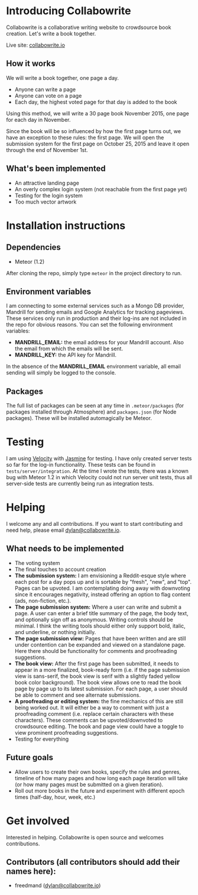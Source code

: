 # Introducing Collabowrite
Collabowrite is a collaborative writing website to crowdsource book creation. Let's write a book together.

Live site: [collabowrite.io](http://www.collabowrite.io/)

## How it works
We will write a book together, one page a day.
* Anyone can write a page
* Anyone can vote on a page
* Each day, the highest voted page for that day is added to the book

Using this method, we will write a 30 page book November 2015, one page for each day in November.

Since the book will be so influenced by how the first page turns out, we have an exception to these rules: the first page. We will open the submission system for the first page on October 25, 2015 and leave it open through the end of November 1st.

## What's been implemented
* An attractive landing page
* An overly complex login system (not reachable from the first page yet)
* Testing for the login system
* Too much vector artwork

# Installation instructions

## Dependencies
* Meteor (1.2)

After cloning the repo, simply type `meteor` in the project directory to run.

## Environment variables

I am connecting to some external services such as a Mongo DB provider, Mandrill for sending emails and Google Analytics for tracking pageviews. These services only run in production and their log-ins are not included in the repo for obvious reasons. You can set the following environment variables:

* **MANDRILL_EMAIL:** the email address for your Mandrill account. Also the email from which the emails will be sent.
* **MANDRILL_KEY:** the API key for Mandrill.

In the absence of the **MANDRILL_EMAIL** environment variable, all email sending will simply be logged to the console.

## Packages

The full list of packages can be seen at any time in `.meteor/packages` (for packages installed through Atmosphere) and `packages.json` (for Node packages). These will be installed automagically be Meteor.

# Testing

I am using [Velocity](https://velocity.readme.io/) with [Jasmine](http://jasmine.github.io/) for testing. I have only created server tests so far for the log-in functionality. These tests can be found in `tests/server/integration`. At the time I wrote the tests, there was a known bug with Meteor 1.2 in which Velocity could not run server unit tests, thus all server-side tests are currently being run as integration tests.

# Helping

I welcome any and all contributions. If you want to start contributing and need help, please email [dylan@collabowrite.io](mailto:dylan@collabowrite.io).

## What needs to be implemented
* The voting system
* The final touches to account creation
* **The submission system:** I am envisioning a Reddit-esque style where each post for a day pops up and is sortable by "fresh", "new", and "top". Pages can be upvoted. I am contemplating doing away with downvoting since it encourages negativity, instead offering an option to flag content (ads, non-fiction, etc.).
* **The page submission system:** Where a user can write and submit a page. A user can enter a brief title summary of the page, the body text, and optionally sign off as anonymous. Writing controls should be minimal. I think the writing tools should either only support bold, italic, and underline, or nothing initially.
* **The page submission view:** Pages that have been written and are still under contention can be expanded and viewed on a standalone page. Here there should be functionality for comments and proofreading suggestions.
* **The book view:** After the first page has been submitted, it needs to appear in a more finalized, book-ready form (i.e. if the page submission view is sans-serif, the book view is serif with a slightly faded yellow book color background). The book view allows one to read the book page by page up to its latest submission. For each page, a user should be able to comment and see alternate submissions.
* **A proofreading or editing system:** the fine mechanics of this are still being worked out. It will either be a way to comment with just a proofreading comment (i.e. replace certain characters with these characters). These comments can be upvoted/downvoted to crowdsource editing. The book and page view could have a toggle to view prominent proofreading suggestions.
* Testing for everything

## Future goals
* Allow users to create their own books, specify the rules and genres, timeline of how many pages and how long each page iteration will take (or how many pages must be submitted on a given iteration).
* Roll out more books in the future and experiment with different epoch times (half-day, hour, week, etc.)

# Get involved
Interested in helping. Collabowrite is open source and welcomes contributions.

## Contributors (all contributors should add their names here):
* freedmand (dylan@collabowrite.io)
